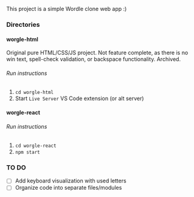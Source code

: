 This project is a simple Wordle clone web app :)

### Directories

#### worgle-html
Original pure HTML/CSS/JS project. Not feature complete, as there is no win text, spell-check validation, or backspace functionality.
Archived.
###### Run instructions
1. `cd worgle-html`
2. Start `Live Server` VS Code extension (or alt server)

#### worgle-react
###### Run instructions
1. `cd worgle-react`
2. `npm start`

### TO DO
- [ ] Add keyboard visualization with used letters
- [ ] Organize code into separate files/modules